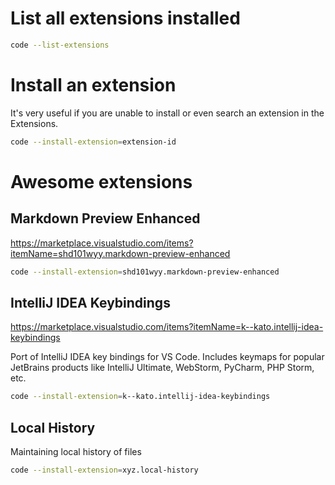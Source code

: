 # List all extensions installed
``` Bash
code --list-extensions
```

# Install an extension
It's very useful if you are unable to install or even search an extension in the Extensions.
``` Bash
code --install-extension=extension-id
```

# Awesome extensions

## Markdown Preview Enhanced
https://marketplace.visualstudio.com/items?itemName=shd101wyy.markdown-preview-enhanced

``` Bash
code --install-extension=shd101wyy.markdown-preview-enhanced
```

## IntelliJ IDEA Keybindings
https://marketplace.visualstudio.com/items?itemName=k--kato.intellij-idea-keybindings

Port of IntelliJ IDEA key bindings for VS Code. Includes keymaps for popular JetBrains products like IntelliJ Ultimate, WebStorm, PyCharm, PHP Storm, etc.

``` Bash
code --install-extension=k--kato.intellij-idea-keybindings
```

## Local History
Maintaining local history of files

``` Bash
code --install-extension=xyz.local-history
```

## 
